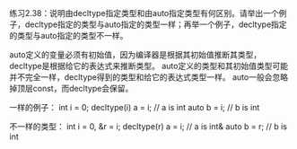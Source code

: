 练习2.38：说明由decltype指定类型和由auto指定类型有何区别。请举出一个例子，decltype指定的类型与auto指定的类型一样；再举一个例子，decltype指定的类型与auto指定的类型不一样。

auto定义的变量必须有初始值，因为编译器是根据其初始值推断其类型，decltype是根据给它的表达式来推断类型。
auto定义的类型和其初始值类型可能并不完全一样，decltype得到的类型和给它的表达式类型一样。
auto一般会忽略掉顶层const，而decltype会保留。

一样的例子：
int i = 0;
decltype(i) a = i; // a is int
auto b = i; // b is int

不一样的类型：
int i = 0, &r = i;
decltype(r) a = i; // a is int&
auto b = r; // b is int

